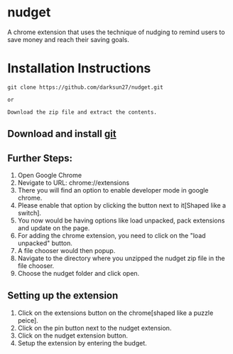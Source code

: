 # nudget
A chrome extension that uses the technique of nudging to remind users to save money and reach their saving goals.

 
 # Installation Instructions
 
```
git clone https://github.com/darksun27/nudget.git

or

Download the zip file and extract the contents.
```

## Download and install [git](https://git-scm.com/book/en/v2/Getting-Started-Installing-Git)

## Further Steps:

1. Open Google Chrome
2. Nevigate to URL: chrome://extensions
3. There you will find an option to enable developer mode in google chrome.
4. Please enable that option by clicking the button next to it[Shaped like a switch].
5. You now would be having options like load unpacked, pack extensions and update on the page.
6. For adding the chrome extension, you need to click on the "load unpacked" button.
7. A file chooser would then popup.
8. Navigate to the directory where you unzipped the nudget zip file in the file chooser.
9. Choose the nudget folder and click open.

## Setting up the extension

1. Click on the extensions button on the chrome[shaped like a puzzle peice].
2. Click on the pin button next to the nudget extension.
3. Click on the nudget extension button.
4. Setup the extension by entering the budget. 
